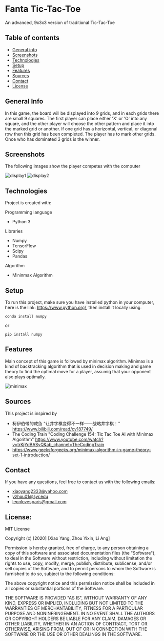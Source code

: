 # Fanta Tic-Tac-Toe 
An advanced, 9x3x3 version of traditional Tic-Tac-Toe 

## Table of contents
* [General info](#genneral_info)
* [Screenshots](#screenshots)
* [Technologies](#technologies)
* [Setup](#setup)
* [Features](#features)
* [Sources](#sources)
* [Contact](#contact)
* [License](#license)

## General Info
In this game, the board will be displayed into 9 grids, and in each grids there are small 9 squares. The first player can place either 'X' or 'O' into any square, and the other player will choose the other pattern and place it into the marked grid or another. If one grid has a horizontal, vertical, or diagonal row then this grid has been completed. The player has to mark other grids. Once who has dominated 3 grids is the winner.

## Screenshots
The following images show the player competes with the computer

![display1](https://github.com/yangx18/Fanta-Tic-Tac-Toe/blob/main/display1.png)
![display2](https://github.com/yangx18/Fanta-Tic-Tac-Toe/blob/main/display2.png)

## Technologies
Project is created with:

Programming language

* Python 3

Libraries

* Numpy
* TensorFlow
* Scipy
* Pandas

Algorithm

* Mininmax Algorithm

## Setup
To run this project, make sure you have installed python in your computer, here is the link: <https://www.python.org/>, then install it locally using:

```
conda install numpy
```
or

```
pip install numpy
```

## Features
Main concept of this game is followed by minimax algorithm. Minimax is a kind of backtracking algorithm that is used in decision making and game theory to find the optimal move for a player, assumig that your opponent also plays optimally.

![minimax](https://github.com/yangx18/Fanta-Tic-Tac-Toe/blob/main/minimax.png)

## Sources
This project is inspired by 

* 柯伊伯带的咸鱼 "让井字棋变得不一样——战略井字棋！" <https://www.bilibili.com/read/cv187749/> 
*  The Coding Train "Coding Challenge 154: Tic Tac Toe AI with Minimax Algorithm" <https://www.youtube.com/watch?v=trKjYdBASyQ&ab_channel=TheCodingTrain>
*  <https://www.geeksforgeeks.org/minimax-algorithm-in-game-theory-set-1-introduction/>

## Contact
If you have any questions, feel free to contact us with the following emails:

* <xiaoyang2333@yahoo.com>
* <yzhou01@syr.edu>
* <leonlovesparis@gmail.com>

## License:
MIT License

Copyright (c) [2020] [Xiao Yang, Zhou Yixin, Li Ang]

Permission is hereby granted, free of charge, to any person obtaining a copy
of this software and associated documentation files (the "Software"), to deal
in the Software without restriction, including without limitation the rights
to use, copy, modify, merge, publish, distribute, sublicense, and/or sell
copies of the Software, and to permit persons to whom the Software is
furnished to do so, subject to the following conditions:

The above copyright notice and this permission notice shall be included in all
copies or substantial portions of the Software.

THE SOFTWARE IS PROVIDED "AS IS", WITHOUT WARRANTY OF ANY KIND, EXPRESS OR
IMPLIED, INCLUDING BUT NOT LIMITED TO THE WARRANTIES OF MERCHANTABILITY,
FITNESS FOR A PARTICULAR PURPOSE AND NONINFRINGEMENT. IN NO EVENT SHALL THE
AUTHORS OR COPYRIGHT HOLDERS BE LIABLE FOR ANY CLAIM, DAMAGES OR OTHER
LIABILITY, WHETHER IN AN ACTION OF CONTRACT, TORT OR OTHERWISE, ARISING FROM,
OUT OF OR IN CONNECTION WITH THE SOFTWARE OR THE USE OR OTHER DEALINGS IN THE
SOFTWARE.
 
